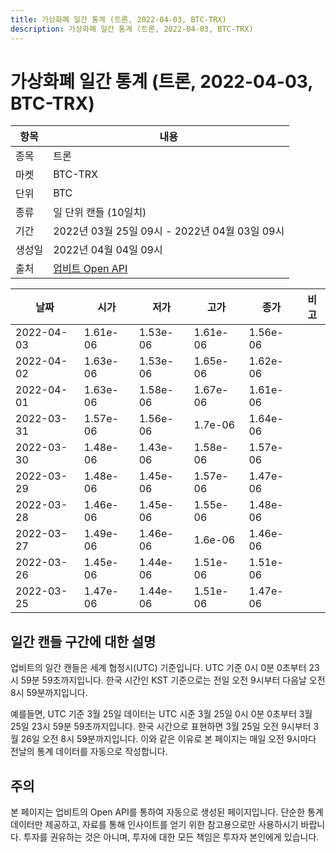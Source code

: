 ```yaml
---
title: 가상화폐 일간 통계 (트론, 2022-04-03, BTC-TRX)
description: 가상화폐 일간 통계 (트론, 2022-04-03, BTC-TRX)
---
```



가상화폐 일간 통계 (트론, 2022-04-03, BTC-TRX)
===

|항목|내용|
|--|--|
|종목|트론|
|마켓|BTC-TRX|
|단위|BTC|
|종류|일 단위 캔들 (10일치)|
|기간|2022년 03월 25일 09시 - 2022년 04월 03일 09시|
|생성일|2022년 04월 04일 09시|
|출처|[업비트 Open API](https://docs.upbit.com)|


|날짜|시가|저가|고가|종가|비고|
|--|--|--|--|--|--|
|2022-04-03|1.61e-06|1.53e-06|1.61e-06|1.56e-06|    |
|2022-04-02|1.63e-06|1.53e-06|1.65e-06|1.62e-06|    |
|2022-04-01|1.63e-06|1.58e-06|1.67e-06|1.61e-06|    |
|2022-03-31|1.57e-06|1.56e-06|1.7e-06|1.64e-06|    |
|2022-03-30|1.48e-06|1.43e-06|1.58e-06|1.57e-06|    |
|2022-03-29|1.48e-06|1.45e-06|1.57e-06|1.47e-06|    |
|2022-03-28|1.46e-06|1.45e-06|1.55e-06|1.48e-06|    |
|2022-03-27|1.49e-06|1.46e-06|1.6e-06|1.46e-06|    |
|2022-03-26|1.45e-06|1.44e-06|1.51e-06|1.51e-06|    |
|2022-03-25|1.47e-06|1.44e-06|1.51e-06|1.47e-06|    |


일간 캔들 구간에 대한 설명
---


업비트의 일간 캔들은 세계 협정시(UTC) 기준입니다. 
UTC 기준 0시 0분 0초부터 23시 59분 59초까지입니다. 
한국 시간인 KST 기준으로는 전일 오전 9시부터 다음날 오전 8시 59분까지입니다. 


예를들면, UTC 기준 3월 25일 데이터는 UTC 시준 3월 25일 0시 0분 0초부터 3월 25일 23시 59분 59초까지입니다. 
한국 시간으로 표현하면 3월 25일 오전 9시부터 3월 26일 오전 8시 59분까지입니다. 
이와 같은 이유로 본 페이지는 매일 오전 9시마다 전날의 통계 데이터를 자동으로 작성합니다. 


주의
---


본 페이지는 업비트의 Open API를 통하여 자동으로 생성된 페이지입니다. 
단순한 통계 데이터만 제공하고, 자료를 통해 인사이트를 얻기 위한 참고용으로만 사용하시기 바랍니다. 
투자를 권유하는 것은 아니며, 투자에 대한 모든 책임은 투자자 본인에게 있습니다. 
